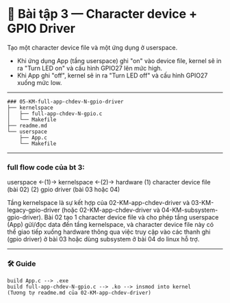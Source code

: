 # 📝 Bài tập 3 — Character device + GPIO Driver

Tạo một character device file và một ứng dụng ở userspace.

* Khi ứng dụng App (tầng userspace) ghi "on" vào device file, kernel sẽ in ra "Turn LED on" và cấu hình GPIO27 lên mức high.
* Khi App ghi "off", kernel sẽ in ra "Turn LED off" và cấu hình GPIO27 xuống mức low.

---

```shell
### 05-KM-full-app-chdev-N-gpio-driver
├── kernelspace
│   ├── full-app-chdev-N-gpio.c
│   └── Makefile
├── readme.md
└── userspace
    ├── App.c
    └── Makefile
```

---

### full flow code của bt 3:

userspace <-(1)-> kernelspace <-(2)-> hardware
(1) character device file (bài 02)
(2) gpio driver (bài 03 hoặc 04)

Tầng kernelspace là sự kết hợp của 02-KM-app-chdev-driver và 03-KM-legacy-gpio-driver 
(hoặc 02-KM-app-chdev-driver và 04-KM-subsystem-gpio-driver).
Bài 02 tạo 1 character device file và cho phép tầng userspace (App) gửi/đọc data đến tầng kernelspace,
và character device file này có thể giao tiếp xuống hardware
thông qua việc truy cập vào các thanh ghi (gpio driver) ở bài 03 hoặc dùng subsystem ở bài 04 do linux hỗ trợ.

---

### 🛠️ Guide
    build App.c --> .exe
    build full-app-chdev-N-gpio.c --> .ko --> insmod into kernel
    (Tương tự readme.md của 02-KM-app-chdev-driver)
